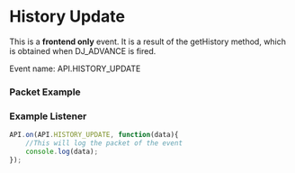 # History Update

This is a **frontend only** event. It is a result of the getHistory method, which is obtained when DJ_ADVANCE is fired.

Event name: API.HISTORY_UPDATE

### Packet Example

### Example Listener

```js
API.on(API.HISTORY_UPDATE, function(data){
    //This will log the packet of the event
    console.log(data);
});
```
